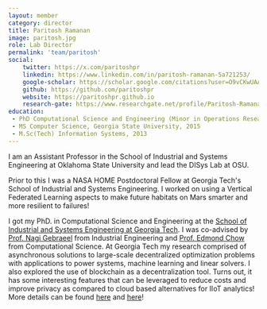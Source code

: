 ```yaml
---
layout: member
category: director
title: Paritosh Ramanan
image: paritosh.jpg
role: Lab Director
permalink: 'team/paritosh'
social:
    twitter: https://x.com/paritoshpr
    linkedin: https://www.linkedin.com/in/paritosh-ramanan-5a721253/
    google-scholar: https://scholar.google.com/citations?user=O9vCKwUAAAAJ&hl=en
    github: https://github.com/paritoshpr
    website: https://paritoshpr.github.io
    research-gate: https://www.researchgate.net/profile/Paritosh-Ramanan
education:
 - PhD Computational Science and Engineering (Minor in Operations Research), Georgia Institute of Technology, 2020
 - MS Computer Science, Georgia State University, 2015
 - M.Sc(Tech) Information Systems, 2013
---
```

I am an Assistant Professor in the School of Industrial and Systems Engineering at Oklahoma State University and lead the DISys Lab at OSU.

Prior to this I was a NASA HOME Postdoctoral Fellow at Georgia Tech's School of Industrial and Systems Engineering. I worked on using a Vertical Federated Learning aspects to make future habitats on Mars smarter and more resilient to failures!  

I got my PhD. in Computational Science and Engineering at the [School of Industrial and Systems Engineering at Georgia Tech](https://ww.isye.gatech.edu). 
I was co-advised by [Prof. Nagi Gebraeel](https://www2.isye.gatech.edu/people/faculty/Nagi_Gebraeel/) from Industrial Engineering and [Prof. Edmond Chow](https://www.edmondchow.com) from Computational Science.
At Georgia Tech my research comprised of asynchronous solutions to large-scale decentralized optimization problems with applications to power systems, machine learning and linear solvers.
I also explored the use of blockchain as a decentralization tool. Turns out, it has some interesting features that can be leveraged to reduce costs and improve privacy as compared to cloud based alternatives for IIoT analytics!
More details can be found [here](https://blockalytics.medium.com/cost-implications-of-iiot-analytics-aa22e9aa8f33) and [here](https://blockalytics.medium.com/a-federated-edge-analytics-platform-for-industrial-iot-627b10dccbd5)!


